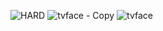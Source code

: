 ![HARD](https://github.com/mhadley4/Console-Game/assets/113991151/6176c178-d870-4538-9065-161dc08d376a)
![tvface - Copy](https://github.com/mhadley4/Console-Game/assets/113991151/bf5ceb19-c551-49b8-a74f-2d02204372d5)
![tvface](https://github.com/mhadley4/Console-Game/assets/113991151/b6032b22-ee88-49d9-9ba3-7177a0f0622d)
